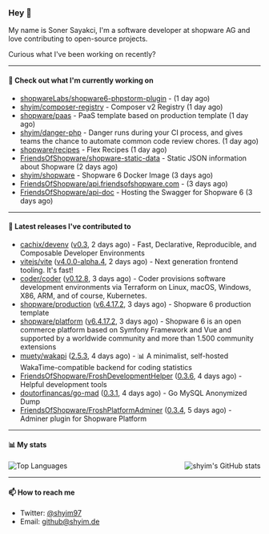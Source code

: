 ### Hey 👋

My name is Soner Sayakci, I'm a software developer at shopware AG and love contributing to open-source projects.

Curious what I've been working on recently?

---

#### 👷 Check out what I'm currently working on

- [shopwareLabs/shopware6-phpstorm-plugin](https://github.com/shopwareLabs/shopware6-phpstorm-plugin) -  (1 day ago)
- [shyim/composer-registry](https://github.com/shyim/composer-registry) - Composer v2 Registry (1 day ago)
- [shopware/paas](https://github.com/shopware/paas) - PaaS template based on production template (1 day ago)
- [shyim/danger-php](https://github.com/shyim/danger-php) - Danger runs during your CI process, and gives teams the chance to automate common code review chores. (1 day ago)
- [shopware/recipes](https://github.com/shopware/recipes) - Flex Recipes (1 day ago)
- [FriendsOfShopware/shopware-static-data](https://github.com/FriendsOfShopware/shopware-static-data) - Static JSON information about Shopware (2 days ago)
- [shyim/shopware](https://github.com/shyim/shopware) - Shopware 6 Docker Image (3 days ago)
- [FriendsOfShopware/api.friendsofshopware.com](https://github.com/FriendsOfShopware/api.friendsofshopware.com) -  (3 days ago)
- [FriendsOfShopware/api-doc](https://github.com/FriendsOfShopware/api-doc) - Hosting the Swagger for Shopware 6 (3 days ago)

---

#### 🔭 Latest releases I've contributed to

- [cachix/devenv](https://github.com/cachix/devenv) ([v0.3](https://github.com/cachix/devenv/releases/tag/v0.3), 2 days ago) - Fast, Declarative, Reproducible, and Composable Developer Environments
- [vitejs/vite](https://github.com/vitejs/vite) ([v4.0.0-alpha.4](https://github.com/vitejs/vite/releases/tag/v4.0.0-alpha.4), 2 days ago) - Next generation frontend tooling. It&#39;s fast!
- [coder/coder](https://github.com/coder/coder) ([v0.12.8](https://github.com/coder/coder/releases/tag/v0.12.8), 3 days ago) - Coder provisions software development environments via Terraform on Linux, macOS, Windows, X86, ARM, and of course, Kubernetes.
- [shopware/production](https://github.com/shopware/production) ([v6.4.17.2](https://github.com/shopware/production/releases/tag/v6.4.17.2), 3 days ago) - Shopware 6 production template
- [shopware/platform](https://github.com/shopware/platform) ([v6.4.17.2](https://github.com/shopware/platform/releases/tag/v6.4.17.2), 3 days ago) - Shopware 6 is an open commerce platform based on Symfony Framework and Vue and supported by a worldwide community and more than 1.500 community extensions
- [muety/wakapi](https://github.com/muety/wakapi) ([2.5.3](https://github.com/muety/wakapi/releases/tag/2.5.3), 4 days ago) - 📊 A minimalist, self-hosted WakaTime-compatible backend for coding statistics
- [FriendsOfShopware/FroshDevelopmentHelper](https://github.com/FriendsOfShopware/FroshDevelopmentHelper) ([0.3.6](https://github.com/FriendsOfShopware/FroshDevelopmentHelper/releases/tag/0.3.6), 4 days ago) - Helpful development tools
- [doutorfinancas/go-mad](https://github.com/doutorfinancas/go-mad) ([0.3.1](https://github.com/doutorfinancas/go-mad/releases/tag/0.3.1), 4 days ago) - Go MySQL Anonymized Dump
- [FriendsOfShopware/FroshPlatformAdminer](https://github.com/FriendsOfShopware/FroshPlatformAdminer) ([0.3.4](https://github.com/FriendsOfShopware/FroshPlatformAdminer/releases/tag/0.3.4), 5 days ago) - Adminer plugin for Shopware Platform

---

#### 📊 My stats

<img align="right" alt="shyim's GitHub stats" src="https://github-readme-stats.vercel.app/api?username=shyim&count_private=1&show_icons=true&" />

![Top Languages](https://github-readme-stats.vercel.app/api/top-langs/?username=shyim)

---

#### 📫 How to reach me

- Twitter: [@shyim97](https://twitter.com/shyim97)
- Email: [github@shyim.de](mailto://github@shyim.de)
